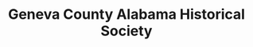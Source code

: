---
layout: repo
title: "Geneva County Alabama Historical Society"
id: 10195
permalink: repos/10195/
---